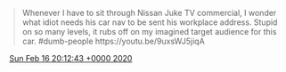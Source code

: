 > Whenever I have to sit through Nissan Juke TV commercial, I wonder what idiot needs his car nav to be sent his workplace address\. Stupid on so many levels, it rubs off on my imagined target audience for this car\. \#dumb\-people https://youtu\.be/9uxsWJ5jiqA

<img src="../../media/tweet.ico" width="12" /> [Sun Feb 16 20:12:43 +0000 2020](https://twitter.com/DromerDenker/status/1229136544214200320)